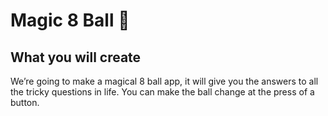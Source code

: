 # Magic 8 Ball 🎱

## What you will create

We’re going to make a magical 8 ball app, it will give you the answers to all the tricky questions in life. You can make the ball change at the press of a button.

